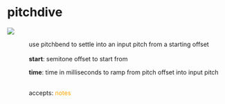 
<a name=pitchdive></a><br>
# <b>pitchdive</b>
<img src="https://www.bespokesynth.com/docs/screenshots/pitchdive.png"><br>
<div style="display:inline-block;margin-left:50px;">
use pitchbend to settle into an input pitch from a starting offset<br/><br/>
<b>start</b>: semitone offset to start from<br>

<b>time</b>: time in milliseconds to ramp from pitch offset into input pitch<br>

<br>accepts: <font color=orange>notes</font> <br></div>
